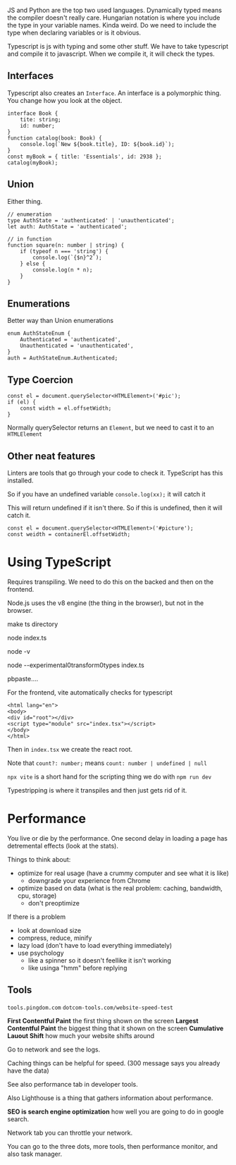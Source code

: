 JS and Python are the top two used languages. Dynamically typed means the compiler doesn't really care. Hungarian notation is where you include the type in your variable names. Kinda weird. Do we need to include the type when declaring variables or is it obvious.

Typescript is js with typing and some other stuff. We have to take typescript and compile it to javascript. When we compile it, it will check the types.

## Interfaces
Typescript also creates an `Interface`. An interface is a polymorphic thing. You change how you look at the object.

```
interface Book {
    tite: string;
    id: number;
}
function catalog(book: Book) {
    console.log(`New ${book.title}, ID: ${book.id}`);
}
const myBook = { title: 'Essentials', id: 2938 };
catalog(myBook);
```

## Union
Either thing.
```
// enumeration
type AuthState = 'authenticated' | 'unauthenticated';
let auth: AuthState = 'authenticated';

// in function
function square(n: number | string) {
    if (typeof n === 'string') {
        console.log(`{$n}^2`);
    } else {
        console.log(n * n);
    }
}
```

## Enumerations
Better way than Union enumerations
```
enum AuthStateEnum {
    Authenticated = 'authenticated',
    Unauthenticated = 'unauthenticated',
}
auth = AuthStateEnum.Authenticated;
```

## Type Coercion
```
const el = document.querySelector<HTMLElement>('#pic');
if (el) {
    const width = el.offsetWidth;
}
```

Normally querySelector returns an `Element`, but we need to cast it to an `HTMLElement`

## Other neat features
Linters are tools that go through your code to check it. TypeScript has this installed.

So if you have an undefined variable `console.log(xx);` it will catch it

This will return undefined if it isn't there. So if this is undefined, then it will catch it.
```
const el = document.querySelector<HTMLElement>('#picture');
const weidth = containerEl.offsetWidth;
```

# Using TypeScript
Requires transpiling. We need to do this on the backed and then on the frontend.

Node.js uses the v8 engine (the thing in the browser), but not in the browser.

make ts directory

node index.ts

node -v

node --experimental0transform0types index.ts

pbpaste....


For the frontend, vite automatically checks for typescript
```!DOCTYPE html>
<html lang="en">
<body>
<div id="root"></div>
<script type="module" src="index.tsx"></script>
</body>
</html>
```

Then in `index.tsx` we create the react root.

Note that `count?: number;` means `count: number | undefined | null`

`npx vite` is a short hand for the scripting thing we do with `npm run dev`

Typestripping is where it transpiles and then just gets rid of it.

# Performance
You live or die by the performance. One second delay in loading a page has detremental effects (look at the stats).

Things to think about:
- optimize for real usage (have a crummy computer and see what it is like)
    - downgrade your experience from Chrome
- optimize based on data (what is the real problem: caching, bandwidth, cpu, storage)
    - don't preoptimize

If there is a problem
- look at download size
- compress, reduce, minify
- lazy load (don't have to load everything immediately)
- use psychology
    - like a spinner so it doesn't feellike it isn't working
    - like usinga "hmm" before replying

## Tools
`tools.pingdom.com`
`dotcom-tools.com/website-speed-test`

**First Contentful Paint** the first thing shown on the screen
**Largest Contentful Paint** the biggest thing that it shown on the screen
**Cumulative Lauout Shift** how much your website shifts around

Go to network and see the logs.

Caching things can be helpful for speed. (300 message says you already have the data)

See also performance tab in developer tools.

Also Lighthouse is a thing that gathers information about performance.

**SEO is search engine optimization** how well you are going to do in google search.

Network tab you can throttle your network.

You can go to the three dots, more tools, then performance monitor, and also task manager.